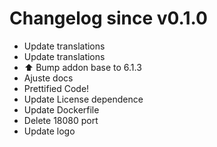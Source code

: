 # Changelog since v0.1.0
- Update translations 
- Update translations 
- ⬆️  Bump addon base to 6.1.3 
- Ajuste docs 
- Prettified Code! 
- Update License dependence 
- Update Dockerfile 
- Delete 18080 port 
- Update logo 
